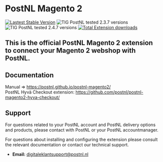 
# PostNL Magento 2
[![Lastest Stable Version](https://img.shields.io/github/v/release/tig-nl/postnl-magento2?style=for-the-badge&color=3244b0)](https://github.com/tig-nl/postnl-magento2/releases/latest)
![TIG PostNL tested 2.3.7 versions](https://img.shields.io/badge/Tested%20with%20Magento-2.3.7-%2300cf00?style=for-the-badge)
![TIG PostNL tested 2.4.7 versions](https://img.shields.io/badge/Tested%20with%20Magento-2.4.7-%2300cf00?style=for-the-badge)
[![Total Extension downloads](https://img.shields.io/packagist/dt/tig/postnl-magento2?style=for-the-badge&color=ed7000)](https://packagist.org/packages/tig/postnl-magento2/stats)


This is the official PostNL Magento 2 extension to connect your Magento 2 webshop with PostNL.
- 
## Documentation 
Manual => https://postnl.github.io/postnl-magento2/
<br>PostNL Hyvä Checkout extension: https://github.com/postnl/postnl-magento2-hyva-checkout/

## Support
For questions related to your PostNL account and PostNL delivery options and products, please contact with PostNL or your PostNL accountmanager.

For questions about installing and configuring the extension please consult the relevant documentation or contact our technical support. 
- **Email:** [digitaleklantsupport@postnl.nl](mailto:digitaleklantsupport@postnl.nl)

